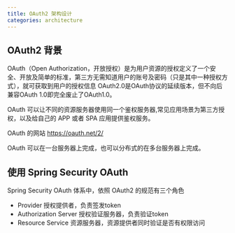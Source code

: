 ```yaml
---
title: OAuth2 架构设计
categories: architecture
---
```


## OAuth2 背景

OAuth（Open Authorization，开放授权）是为用户资源的授权定义了一个安全、开放及简单的标准，第三方无需知道用户的账号及密码（只是其中一种授权方式），就可获取到用户的授权信息
OAuth2.0是OAuth协议的延续版本，但不向后兼容OAuth 1.0即完全废止了OAuth1.0。

OAuth 可以让不同的资源服务器使用同一个鉴权服务器,常见应用场景为第三方授权，以及给自己的 APP 或者 SPA 应用提供鉴权服务。

OAuth 的网站 https://oauth.net/2/ 

OAuth 可以在一台服务器上完成，也可以分布式的在多台服务器上完成。

## 使用 Spring Security OAuth


Spring Security OAuth 体系中，依照 OAuth2 的规范有三个角色

- Provider 授权提供者，负责签发token
- Authorization Server 授权验证服务器，负责验证token
- Resource Service 资源服务器，资源提供者同时验证是否有权限访问


